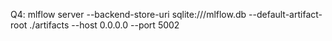 Q4:
mlflow server --backend-store-uri sqlite:///mlflow.db --default-artifact-root ./artifacts --host 0.0.0.0 --port 5002
